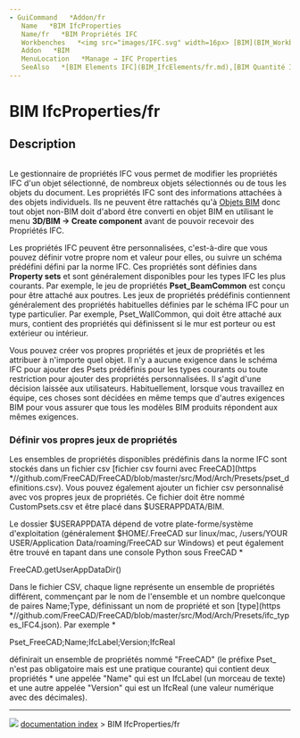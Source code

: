 ```yaml
---
- GuiCommand   *Addon/fr
   Name   *BIM IfcProperties
   Name/fr   *BIM Propriétés IFC
   Workbenches   *<img src="images/IFC.svg" width=16px> [BIM](BIM_Workbench/fr.md)
   Addon   *BIM
   MenuLocation   *Manage → IFC Properties
   SeeAlso   *[BIM Elements IFC](BIM_IfcElements/fr.md),[BIM Quantité IFC](BIM_IfcQuantities/fr.md)
---
```


# BIM IfcProperties/fr

## Description

<img alt="" src=images/BIM_ifcproperties_screenshot.png  style="width   *1024px;">

Le gestionnaire de propriétés IFC vous permet de modifier les propriétés IFC d\'un objet sélectionné, de nombreux objets sélectionnés ou de tous les objets du document. Les propriétés IFC sont des informations attachées à des objets individuels. Ils ne peuvent être rattachés qu\'à [Objets BIM](BIM_Workbench/fr.md) donc tout objet non-BIM doit d\'abord être converti en objet BIM en utilisant le menu **3D/BIM -\> Create component** avant de pouvoir recevoir des Propriétés IFC.

Les propriétés IFC peuvent être personnalisées, c\'est-à-dire que vous pouvez définir votre propre nom et valeur pour elles, ou suivre un schéma prédéfini défini par la norme IFC. Ces propriétés sont définies dans **Property sets** et sont généralement disponibles pour les types IFC les plus courants. Par exemple, le jeu de propriétés **Pset\_BeamCommon** est conçu pour être attaché aux poutres. Les jeux de propriétés prédéfinis contiennent généralement des propriétés habituelles définies par le schéma IFC pour un type particulier. Par exemple, Pset\_WallCommon, qui doit être attaché aux murs, contient des propriétés qui définissent si le mur est porteur ou est extérieur ou intérieur.

Vous pouvez créer vos propres propriétés et jeux de propriétés et les attribuer à n\'importe quel objet. Il n\'y a aucune exigence dans le schéma IFC pour ajouter des Psets prédéfinis pour les types courants ou toute restriction pour ajouter des propriétés personnalisées. Il s\'agit d\'une décision laissée aux utilisateurs. Habituellement, lorsque vous travaillez en équipe, ces choses sont décidées en même temps que d\'autres exigences BIM pour vous assurer que tous les modèles BIM produits répondent aux mêmes exigences.

### Définir vos propres jeux de propriétés 

Les ensembles de propriétés disponibles prédéfinis dans la norme IFC sont stockés dans un fichier csv [fichier csv fourni avec FreeCAD](https   *//github.com/FreeCAD/FreeCAD/blob/master/src/Mod/Arch/Presets/pset_definitions.csv). Vous pouvez également ajouter un fichier csv personnalisé avec vos propres jeux de propriétés. Ce fichier doit être nommé CustomPsets.csv et être placé dans \$USERAPPDATA/BIM.

Le dossier \$USERAPPDATA dépend de votre plate-forme/système d\'exploitation (généralement \$HOME/.FreeCAD sur linux/mac, /users/YOUR USER/Application Data/roaming/FreeCAD sur Windows) et peut également être trouvé en tapant dans une console Python sous FreeCAD   *

FreeCAD.getUserAppDataDir()

Dans le fichier CSV, chaque ligne représente un ensemble de propriétés différent, commençant par le nom de l\'ensemble et un nombre quelconque de paires Name;Type, définissant un nom de propriété et son [type](https   *//github.com/FreeCAD/FreeCAD/blob/master/src/Mod/Arch/Presets/ifc_types_IFC4.json). Par exemple   *

Pset_FreeCAD;Name;IfcLabel;Version;IfcReal

définirait un ensemble de propriétés nommé \"FreeCAD\" (le préfixe Pset\_ n\'est pas obligatoire mais est une pratique courante) qui contient deux propriétés   * une appelée \"Name\" qui est un IfcLabel (un morceau de texte) et une autre appelée \"Version\" qui est un IfcReal (une valeur numérique avec des décimales).



---
![](images/Right_arrow.png) [documentation index](../README.md) > BIM IfcProperties/fr
